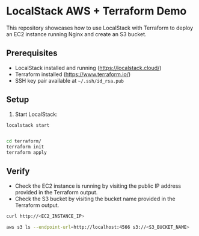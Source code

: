 # LocalStack AWS + Terraform Demo

This repository showcases how to use LocalStack with Terraform to deploy an EC2 instance running Nginx and create an S3 bucket.

## Prerequisites

- LocalStack installed and running (<https://localstack.cloud/>)
- Terraform installed (<https://www.terraform.io/>)
- SSH key pair available at `~/.ssh/id_rsa.pub`

## Setup

1. Start LocalStack:

```bash
localstack start


cd terraform/
terraform init
terraform apply
```

## Verify

- Check the EC2 instance is running by visiting the public IP address provided in the Terraform output.
- Check the S3 bucket by visiting the bucket name provided in the Terraform output.

```bash
curl http://<EC2_INSTANCE_IP>

aws s3 ls --endpoint-url=http://localhost:4566 s3://<S3_BUCKET_NAME>
```
